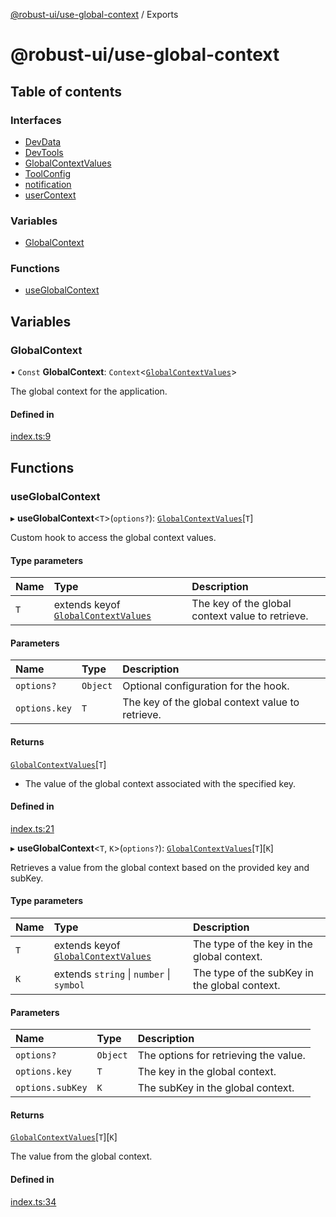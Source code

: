 [@robust-ui/use-global-context](README.md) / Exports

# @robust-ui/use-global-context

## Table of contents

### Interfaces

- [DevData](interfaces/DevData.md)
- [DevTools](interfaces/DevTools.md)
- [GlobalContextValues](interfaces/GlobalContextValues.md)
- [ToolConfig](interfaces/ToolConfig.md)
- [notification](interfaces/notification.md)
- [userContext](interfaces/userContext.md)

### Variables

- [GlobalContext](modules.md#globalcontext)

### Functions

- [useGlobalContext](modules.md#useglobalcontext)

## Variables

### GlobalContext

• `Const` **GlobalContext**: `Context`\<[`GlobalContextValues`](interfaces/GlobalContextValues.md)\>

The global context for the application.

#### Defined in

[index.ts:9](https://github.com/nahuelRosas/robust-ui/blob/3f22d4a/packages/hooks/use-global-context/src/index.ts#L9)

## Functions

### useGlobalContext

▸ **useGlobalContext**\<`T`\>(`options?`): [`GlobalContextValues`](interfaces/GlobalContextValues.md)[`T`]

Custom hook to access the global context values.

#### Type parameters

| Name | Type | Description |
| :------ | :------ | :------ |
| `T` | extends keyof [`GlobalContextValues`](interfaces/GlobalContextValues.md) | The key of the global context value to retrieve. |

#### Parameters

| Name | Type | Description |
| :------ | :------ | :------ |
| `options?` | `Object` | Optional configuration for the hook. |
| `options.key` | `T` | The key of the global context value to retrieve. |

#### Returns

[`GlobalContextValues`](interfaces/GlobalContextValues.md)[`T`]

- The value of the global context associated with the specified key.

#### Defined in

[index.ts:21](https://github.com/nahuelRosas/robust-ui/blob/3f22d4a/packages/hooks/use-global-context/src/index.ts#L21)

▸ **useGlobalContext**\<`T`, `K`\>(`options?`): [`GlobalContextValues`](interfaces/GlobalContextValues.md)[`T`][`K`]

Retrieves a value from the global context based on the provided key and subKey.

#### Type parameters

| Name | Type | Description |
| :------ | :------ | :------ |
| `T` | extends keyof [`GlobalContextValues`](interfaces/GlobalContextValues.md) | The type of the key in the global context. |
| `K` | extends `string` \| `number` \| `symbol` | The type of the subKey in the global context. |

#### Parameters

| Name | Type | Description |
| :------ | :------ | :------ |
| `options?` | `Object` | The options for retrieving the value. |
| `options.key` | `T` | The key in the global context. |
| `options.subKey` | `K` | The subKey in the global context. |

#### Returns

[`GlobalContextValues`](interfaces/GlobalContextValues.md)[`T`][`K`]

The value from the global context.

#### Defined in

[index.ts:34](https://github.com/nahuelRosas/robust-ui/blob/3f22d4a/packages/hooks/use-global-context/src/index.ts#L34)

